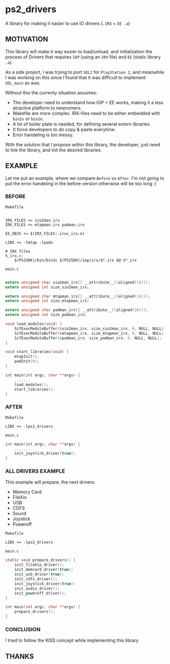 # ps2_drivers
A library for making it easier to use IO drivers (`.IRX` + `EE .a`)

## MOTIVATION
This library will make it way easier to load/unload, and initialization the process of Drivers that requires `IOP` (using an `IRX` file) and `EE` (static library `.a`).

As a side project, I was trying to port `SDL2` for `PlayStation 2`, and meanwhile I was working on this since I found that it was difficult to implement `SDL_main` as was.

Without this the currenty situation assumes:
- The developer need to understand how IOP + EE works, making it a less atractive platform to newcomers.
- Makefile are more complex. IRX-files need to be either embedded with `bin2s` or `bin2o`.
- A lot of boiler plate is needed, for defining several extern libraries.
- It force developers to do copy & paste everytime.
- Error handeling is too messy.

With the solution that I propose within this library, the developer, just need to link the library, and init the desired libraries.

## EXAMPLE
Let me put an example, where we compare `Before` vs `After`. I'm not going to put the error handeling in the before version otherwise will be too long :)

### BEFORE
`Makefile`
```make

IRX_FILES += sio2man.irx
IRX_FILES += mtapman.irx padman.irx

EE_OBJS += $(IRX_FILES:.irx=_irx.o)

LIBS += -lmtap -lpadx

# IRX files
%_irx.c:
	$(PS2SDK)/bin/bin2c $(PS2SDK)/iop/irx/$*.irx $@ $*_irx
```

`main.c`
```c

extern unsigned char sio2man_irx[] __attribute__((aligned(16)));
extern unsigned int size_sio2man_irx;

extern unsigned char mtapman_irx[] __attribute__((aligned(16)));
extern unsigned int size_mtapman_irx;

extern unsigned char padman_irx[] __attribute__((aligned(16)));
extern unsigned int size_padman_irx;

void load_modules(void) {
    SifExecModuleBuffer(&sio2man_irx, size_sio2man_irx, 0, NULL, NULL);
    SifExecModuleBuffer(&mtapman_irx, size_mtapman_irx, 0, NULL, NULL);
    SifExecModuleBuffer(&padman_irx, size_padman_irx, 0, NULL, NULL);
}

void start_libraries(void) {
    mtapInit();
    padInit(0);
}

int main(int argc, char **argv) {
    .......
    load_modules();
    start_libraries();
}
```

### AFTER
`Makefile`
```make
LIBS += -lps2_drivers
```

`main.c`
```c
int main(int argc, char **argv) {
    .......
    init_joystick_driver(true);
}
```

### ALL DRIVERS EXAMPLE
This example will prepare, the next drivers:
- Memory Card 
- FileXio
- USB
- CDFS
- Sound
- Joystick
- Poweroff

`Makefile`
```make
LIBS += -lps2_drivers
```

`main.c`
```c
static void prepare_drivers() {
    init_fileXio_driver();
    init_memcard_driver(true);
    init_usb_driver(true);
    init_cdfs_driver();
    init_joystick_driver(true);
    init_audio_driver();
    init_poweroff_driver();
}

int main(int argc, char **argv) {
    prepare_drivers();
}
```

### CONCLUSION
I tried to follow the KISS concept while implementing this library

## THANKS
